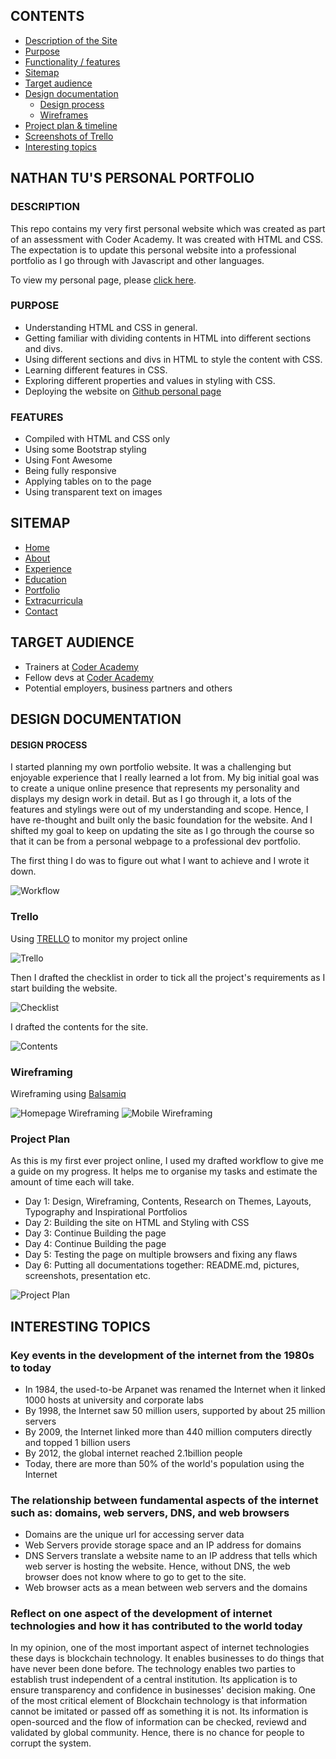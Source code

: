 ## CONTENTS
* [Description of the Site](#Description)
* [Purpose](#Purpose)
* [Functionality / features](#Features)
* [Sitemap](#Sitemap)
* [Target audience](#Target-audience)
* [Design documentation](#Design-Documentation)
    *  [Design process](#Design-Process)
    *  [Wireframes](#wireframing)
* [Project plan & timeline](#Project-plan)
* [Screenshots of Trello](#Trello)
* [Interesting topics](#Interesting-topics)

## NATHAN TU'S PERSONAL PORTFOLIO

### DESCRIPTION
This repo contains my very first  personal website which was created as part of an assessment with Coder Academy. It was created with HTML and CSS. The expectation is to update this personal website into a professional portfolio as I go through with Javascript and other languages. 

To view my personal page, please [click here](https://natuey.github.io/src/index.html).

### PURPOSE

* Understanding HTML and CSS in general.
* Getting familiar with dividing contents in HTML into different sections and divs.
* Using different sections and divs in HTML to style the content with CSS.
* Learning different features in CSS.
* Exploring different properties and values in styling with CSS.
* Deploying the website on [Github personal page](https://github.com/natuey/natuey.github.io)

### FEATURES

* Compiled with HTML and CSS only
* Using some Bootstrap styling
* Using Font Awesome
* Being fully responsive
* Applying tables on to the page
* Using transparent text on images

## SITEMAP

* [Home](https://natuey.github.io/#home)
* [About](https://natuey.github.io/#about)
* [Experience](https://natuey.github.io/#experience)
* [Education](https://natuey.github.io/#education)
* [Portfolio](https://natuey.github.io/#portfolio)
* [Extracurricula](https://natuey.github.io/#extra)
* [Contact](https://natuey.github.io/#contact)



## TARGET AUDIENCE

* Trainers at [Coder Academy](https://coderacademy.edu.au)
* Fellow devs at [Coder Academy](https://coderacademy.edu.au)
* Potential employers, business partners and others

## DESIGN DOCUMENTATION

#### DESIGN PROCESS

I started planning my own portfolio website. It was a challenging but enjoyable experience that I really learned a lot from. My big initial goal was to create a unique online presence that represents my personality and displays my design work in detail. But as I go through it, a lots of the features and stylings were out of my understanding and scope. Hence, I have re-thought and built only the basic foundation for the website. And I shifted my goal to keep on updating the site as I go through the course so that it can be from a personal webpage to a professional dev portfolio. 

The first thing I do was to figure out what I want to achieve and I wrote it down.

![Workflow](https://github.com/natuey/natuey.github.io/blob/master/docs/workflow.jpg?raw=true)

### Trello
Using [TRELLO](https://trello.com) to monitor my project online

![Trello](https://github.com/natuey/natuey.github.io/blob/master/docs/trello.png?raw=true)

Then I drafted the checklist in order to tick all the project's requirements as I start building the website.

![Checklist](https://github.com/natuey/natuey.github.io/blob/master/docs/checklist.jpg?raw=true)

I drafted the contents for the site.

![Contents](https://github.com/natuey/natuey.github.io/blob/master/docs/draft_content.jpg?raw=true)

### Wireframing 

Wireframing using [Balsamiq](https://https://balsamiq.com)

![Homepage Wireframing](https://github.com/natuey/natuey.github.io/blob/master/docs/desktop_wire.png?raw=true)
![Mobile Wireframing](https://github.com/natuey/natuey.github.io/blob/master/docs/mob_wire.png?raw=true)

### Project Plan
As this is my first ever project online, I used my drafted workflow to give me a guide on my progress. It helps me to organise my tasks and estimate the amount of time each will take.
* Day 1: Design, Wireframing, Contents, Research on Themes, Layouts, Typography and Inspirational Portfolios
* Day 2: Building the site on HTML and Styling with CSS
* Day 3: Continue Building the page
* Day 4: Continue Building the page
* Day 5: Testing the page on multiple browsers and fixing any flaws
* Day 6: Putting all documentations together: README.md, pictures, screenshots, presentation etc.

![Project Plan](https://github.com/natuey/natuey.github.io/blob/master/docs/project_plan.png?raw=true)

## INTERESTING TOPICS

###  Key events in the development of the internet from the 1980s to today 
* In 1984, the used-to-be Arpanet was renamed the Internet when it linked 1000 hosts at university and corporate labs
* By 1998, the Internet saw 50 million users, supported by about 25 million servers
* By 2009, the Internet linked more than 440 million computers directly and topped 1 billion users
* By 2012, the global internet reached 2.1billion people
* Today, there are more than 50% of the world's population using the Internet

### The relationship between fundamental aspects of the internet such as: domains, web servers, DNS, and web browsers 

* Domains are the unique url for accessing server data
* Web Servers provide storage space and an IP address for domains
* DNS Servers translate a website name to an IP address that tells which web server is hosting the website. Hence, without DNS, the web browser does not know where to go to get to the site.
* Web browser acts as a mean between web servers and the domains


### Reflect on one aspect of the development of internet technologies and how it has contributed to the world today 

In my opinion, one of the most important aspect of internet technologies these days is blockchain technology. It enables businesses to do things that have never been done before. The technology enables two parties to establish trust independent of a central institution. Its application is to ensure transparency and confidence in businesses' decision making. 
One of the most critical element of Blockchain technology is that information cannot be imitated or passed off as something it is not. Its information is open-sourced and the flow of information can be checked, reviewd and validated by global community. Hence, there is no chance for people to corrupt the system.

